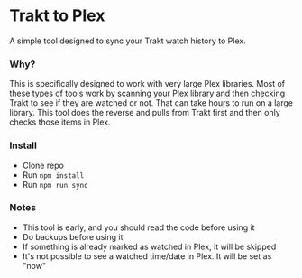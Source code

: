 # Trakt to Plex

A simple tool designed to sync your Trakt watch history to Plex.

### Why?

This is specifically designed to work with very large Plex libraries. Most of these types of tools work by scanning your Plex library and then checking Trakt to see if they are watched or not. That can take hours to run on a large library. This tool does the reverse and pulls from Trakt first and then only checks those items in Plex.

### Install

- Clone repo
- Run `npm install`
- Run `npm run sync`

### Notes

- This tool is early, and you should read the code before using it
- Do backups before using it
- If something is already marked as watched in Plex, it will be skipped
- It's not possible to see a watched time/date in Plex. It will be set as "now"
